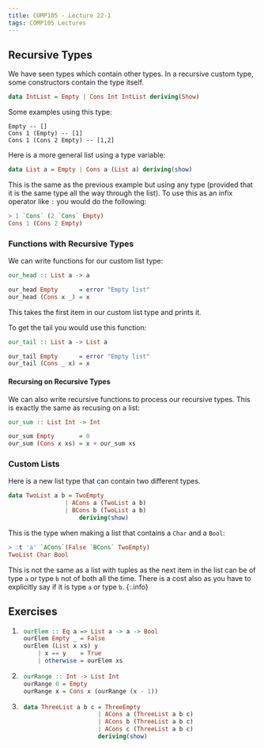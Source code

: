```yaml
---
title: COMP105 - Lecture 22-1
tags: COMP105 Lectures
---
```


## Recursive Types

We have seen types which contain other types. In a recursive custom type, some constructors contain the type itself.

```haskell
data IntList = Empty | Cons Int IntList deriving(Show)
```

Some examples using this type:

```hakell
Empty -- []
Cons 1 (Empty) -- [1]
Cons 1 (Cons 2 Empty) -- [1,2]
```

Here is a more general list using a type variable:

```haskell
data List a = Empty | Cons a (List a) deriving(show)
```

This is the same as the previous example but using any type (provided that it is the same type all the way through the list). To use this as an infix operator like `:` you would do the following:

```haskell
> 1 `Cons` (2 `Cons` Empty)
Cons 1 (Cons 2 Empty)
```

### Functions with Recursive Types

We can write functions for our custom list type:

```haskell
our_head :: List a -> a

our_head Empty		= error "Empty list"
our_head (Cons x _)	= x
```

This takes the first item in our custom list type and prints it.

To get the tail you would use this function:

```haskell
our_tail :: List a -> List a

our_tail Empty		= error "Empty list"
our_tail (Cons _ x)	= x
```

#### Recursing on Recursive Types

We can also write recursive functions to process our recursive types. This is exactly the same as recusing on a list:

```haskell
our_sum :: List Int -> Int

our_sum Empty 		= 0
our_sum (Cons x xs) = x + our_sum xs
```

### Custom Lists

Here is a new list type that can contain two different types.

```haskell
data TwoList a b = TwoEmpty
				| ACons a (TwoList a b)
				| BCons b (TwoList a b)
					deriving(show)
```

This is the type when making a list that contains a `Char` and a `Bool`:

```haskell
> :t 'a' `ACons`(False `BCons` TwoEmpty)
TwoList Char Bool
```

This is not the same as a list with tuples as the next item in the list can be of type `a` or type `b` not of both all the time. There is a cost also as you have to explicitly say if it is type `a` or type `b`.
{:.info}

## Exercises

1. ```haskell
	ourElem :: Eq a => List a -> a -> Bool
	ourElem Empty _ = False
	ourElem (List x xs) y
		| x == y 	= True
		| otherwise = ourElem xs
	```

1. ```haskell
	ourRange :: Int -> List Int
	ourRange 0 = Empty
	ourRange x = Cons x (ourRange (x - 1))
	```

1. ```haskell
	data ThreeList a b c = ThreeEmpty
						 | ACons a (ThreeList a b c)
						 | ACons b (ThreeList a b c)
						 | ACons c (ThreeList a b c)
						 deriving(show)
	```